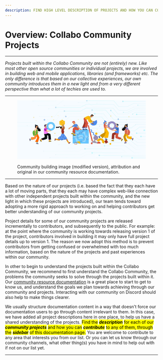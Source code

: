 ```yaml
---
description: FIND HIGH LEVEL DESCRIPTION OF PROJECTS AND HOW YOU CAN CONTRIBUTE!
---
```


# Overview: Collabo Community Projects

***

_Projects built within the Collabo Community are not (entirely) new. Like most other open source communities or individual projects, we are involved in building web and mobile applications, libraries (and frameworks) etc. The only difference is that based on our collective experiences, our own community introduces them in a new light and from a very different perspective than what a lot of techies are used to._

***

<figure><img src=".gitbook/assets/Twitter-Banner-1b-cropped.jpg" alt=""><figcaption><p>Community building image (modified version), attribution and original in our community resource documentation.</p></figcaption></figure>

***

Based on the nature of our projects (i.e. based the fact that they each have a lot of moving parts, that they each may have complex web-like connection with other independent projects built within the community, and the new light in which these projects are introduced), our team tends toward adopting a more rigid approach to working on and helping contributors get better understanding of our community projects.

Project details for some of our community projects are released incrementally to contributors, and subsequently to the public. For example: at the point where the community is working towards releasing version 1 of the project, contributors involved in building it may only have full project details up to version 1. The reason we now adopt this method is to prevent contributors from getting confused or overwhelmed with too much information, based on the nature of the projects and past experiences within our community.

In other to begin to understand the projects built within the Collabo Community, we recommend to first understand the Collabo Community, the problems the community seeks to solve through the projects built within it. Our [community resource documentation](https://resources.collabocommunity.com/) is a great place to start to get to know us, and understand the goals we plan towards achieving through our community and projects. Interacting with our community on Discord should also help to make things clearer.

We usually structure documentation content in a way that doesn't force our documentation users to go through content irrelevant to them. In this case, we have added all project descriptions here in one place, to help us have a shared understanding of the projects. <mark style="background-color:yellow;">Find the</mark> <mark style="background-color:yellow;"></mark>_<mark style="background-color:yellow;">**description**</mark>_ <mark style="background-color:yellow;"></mark><mark style="background-color:yellow;">for each of our</mark> <mark style="background-color:yellow;"></mark>_<mark style="background-color:yellow;">**community projects**</mark>_ <mark style="background-color:yellow;"></mark><mark style="background-color:yellow;">and how you can</mark> <mark style="background-color:yellow;"></mark>_<mark style="background-color:yellow;">**contribute**</mark>_ <mark style="background-color:yellow;"></mark><mark style="background-color:yellow;">to any of them, through the</mark> <mark style="background-color:yellow;"></mark>_<mark style="background-color:yellow;">**sidebar**</mark>_ <mark style="background-color:yellow;"></mark><mark style="background-color:yellow;">of this documentation page.</mark>  You are welcome to contribute to any area that interests you from our list. Or you can let us know through our community channels, what other thing(s) you have in mind to help out with if not on our list yet.

***
